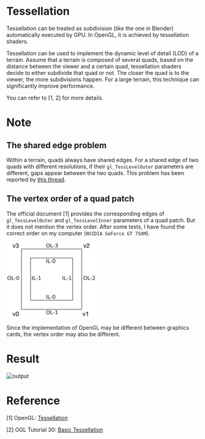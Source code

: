 # Tessellation

Tessellation can be treated as subdivision (like the one in Blender) automatically executed by GPU.
In OpenGL, it is achieved by tessellation shaders.

Tessellation can be used to implement the dynamic level of detail (LOD) of a terrain.
Assume that a terrain is composed of several quads,
based on the distance between the viewer and a certain quad,
tessellation shaders decide to either subdivide that quad or not.
The closer the quad is to the viewer, the more subdivisions happen.
For a large terrain, this technique can significantly improve performance.

You can refer to [1, 2] for more details.

# Note

## The shared edge problem

Within a terrain, quads always have shared edges.
For a shared edge of two quads with different resolutions,
if their `gl_TessLevelOuter` parameters are different,
gaps appear between the two quads.
This problem has been reported by [this thread](https://stackoverflow.com/questions/23530807/glsl-tessellated-environment-gaps-between-patches).

## The vertex order of a quad patch

The official document [1] provides the corresponding edges of `gl_TessLevelOuter` and `gl_TessLevelInner` parameters of a quad patch.
But it does not mention the vertex order.
After some tests, I have found the correct order on my computer (`NVIDIA GeForce GT 750M`).

![vertex order](./image/vertex_order.png)

Since the implementation of OpenGL may be different between graphics cards,
the vertex order may also be different.

# Result

![output](output.gif)

# Reference

[1] OpenGL: [Tessellation](https://www.khronos.org/opengl/wiki/Tessellation)

[2] OGL Tutorial 30: [Basic Tessellation](http://ogldev.atspace.co.uk/www/tutorial30/tutorial30.html)
